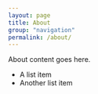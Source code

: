 ```yaml
---
layout: page
title: About
group: "navigation"
permalink: /about/
---
```


About content goes here.

* A list item
* Another list item
